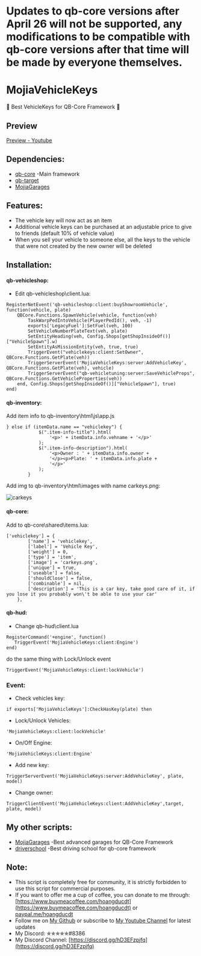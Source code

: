 # Updates to qb-core versions after April 26 will not be supported, any modifications to be compatible with qb-core versions after that time will be made by everyone themselves.
# MojiaVehicleKeys
🔑 Best VehicleKeys for QB-Core Framework 🔑
## Preview
[Preview - Youtube](https://youtu.be/oR0IcCj9JA0)
## Dependencies:
- [qb-core](https://github.com/qbcore-framework/qb-core) -Main framework
- [qb-target](https://github.com/BerkieBb/qb-target)
- [MojiaGarages](https://github.com/hoangducdt/MojiaGarages)
## Features:
- The vehicle key will now act as an item
- Additional vehicle keys can be purchased at an adjustable price to give to friends (default 10% of vehicle value)
- When you sell your vehicle to someone else, all the keys to the vehicle that were not created by the new owner will be deleted

## Installation:
#### qb-vehicleshop:
- Edit qb-vehicleshop\client.lua:
```
RegisterNetEvent('qb-vehicleshop:client:buyShowroomVehicle', function(vehicle, plate)
    QBCore.Functions.SpawnVehicle(vehicle, function(veh)
        TaskWarpPedIntoVehicle(PlayerPedId(), veh, -1)
        exports['LegacyFuel']:SetFuel(veh, 100)
        SetVehicleNumberPlateText(veh, plate)
        SetEntityHeading(veh, Config.Shops[getShopInsideOf()]["VehicleSpawn"].w)
        SetEntityAsMissionEntity(veh, true, true)
        TriggerEvent("vehiclekeys:client:SetOwner", QBCore.Functions.GetPlate(veh))
        TriggerServerEvent('MojiaVehicleKeys:server:AddVehicleKey', QBCore.Functions.GetPlate(veh), vehicle)
        TriggerServerEvent("qb-vehicletuning:server:SaveVehicleProps", QBCore.Functions.GetVehicleProperties(veh))
    end, Config.Shops[getShopInsideOf()]["VehicleSpawn"], true)
end)
```
#### qb-inventory:
Add item info to qb-inventory\html\js\app.js
```
} else if (itemData.name == "vehiclekey") {
            $(".item-info-title").html(
				'<p>' + itemData.info.vehname + '</p>'
			);
            $(".item-info-description").html(
				'<p>Owner : ' + itemData.info.owner +
				'</p><p>Plate: ' + itemData.info.plate +
				'</p>'
			);
        }
```
Add img to qb-inventory\html\images with name carkeys.png:

![carkeys](https://i.imgur.com/JmRS6v9.png)
#### qb-core:
Add to qb-core\shared\items.lua:
```
['vehiclekey'] = {
		['name'] = 'vehiclekey',
		['label'] = 'Vehicle Key',
		['weight'] = 0,
		['type'] = 'item',
		['image'] = 'carkeys.png',
		['unique'] = true,
		['useable'] = false,
		['shouldClose'] = false,
		['combinable'] = nil,
		['description'] = 'This is a car key, take good care of it, if you lose it you probably won\'t be able to use your car'
	},
```
#### qb-hud:
- Change qb-hud\client.lua
```
RegisterCommand('+engine', function()
   TriggerEvent('MojiaVehicleKeys:client:Engine')
end)
```
do the same thing with Lock/Unlock event
```
TriggerEvent('MojiaVehicleKeys:client:lockVehicle')
```
### Event:
- Check vehicles key:
```
if exports['MojiaVehicleKeys']:CheckHasKey(plate) then
```
- Lock/Unlock Vehicles:
```
'MojiaVehicleKeys:client:lockVehicle'
```
- On/Off Engine:
```
'MojiaVehicleKeys:client:Engine'
```
- Add new key:
```
TriggerServerEvent('MojiaVehicleKeys:server:AddVehicleKey', plate, model)
```
- Change owner:
```
TriggerClientEvent('MojiaVehicleKeys:client:AddVehicleKey',target, plate, model)
```
## My other scripts:
- [MojiaGarages](https://github.com/hoangducdt/MojiaGarages) -Best advanced garages for QB-Core Framework
- [driverschool](https://github.com/hoangducdt/driverschool) -Best driving school for qb-core framework
## Note:
- This script is completely free for community, it is strictly forbidden to use this script for commercial purposes.
- If you want to offer me a cup of coffee, you can donate to me through:
    [https://www.buymeacoffee.com/hoangducdt](https://www.buymeacoffee.com/hoangducdt)
    or [paypal.me/hoangducdt](paypal.me/hoangducdt)
- Follow me on [My Github](https://github.com/hoangducdt) or subscribe to [My Youtube Channel](https://www.youtube.com/channel/UCFIsOgj9zvEWAwFTPRT5mbQ) for latest updates
- My Discord: ✯✯✯✯✯#8386
- My Discord Channel: [https://discord.gg/hD3EFzpjfq](https://discord.gg/hD3EFzpjfq)

